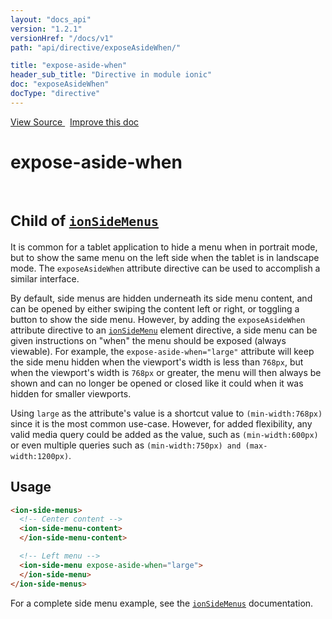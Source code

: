```yaml
---
layout: "docs_api"
version: "1.2.1"
versionHref: "/docs/v1"
path: "api/directive/exposeAsideWhen/"

title: "expose-aside-when"
header_sub_title: "Directive in module ionic"
doc: "exposeAsideWhen"
docType: "directive"
---
```


<div class="improve-docs">
<a href='http://github.com/driftyco/ionic/tree/1.x/js/angular/directive/exposeAsideWhen.js#L1'>
View Source
</a>
&nbsp;
<a href='http://github.com/driftyco/ionic/edit/1.x/js/angular/directive/exposeAsideWhen.js#L1'>
Improve this doc
</a>
</div>




<h1 class="api-title">

expose-aside-when


<br />
<small>
Child of <a href="/docs/api/directive/ionSideMenus/"><code>ionSideMenus</code></a>
</small>


</h1>





It is common for a tablet application to hide a menu when in portrait mode, but to show the
same menu on the left side when the tablet is in landscape mode. The `exposeAsideWhen` attribute
directive can be used to accomplish a similar interface.

By default, side menus are hidden underneath its side menu content, and can be opened by either
swiping the content left or right, or toggling a button to show the side menu. However, by adding the
`exposeAsideWhen` attribute directive to an <a href="/docs/api/directive/ionSideMenu/"><code>ionSideMenu</code></a> element directive,
a side menu can be given instructions on "when" the menu should be exposed (always viewable). For
example, the `expose-aside-when="large"` attribute will keep the side menu hidden when the viewport's
width is less than `768px`, but when the viewport's width is `768px` or greater, the menu will then
always be shown and can no longer be opened or closed like it could when it was hidden for smaller
viewports.

Using `large` as the attribute's value is a shortcut value to `(min-width:768px)` since it is
the most common use-case. However, for added flexibility, any valid media query could be added
as the value, such as `(min-width:600px)` or even multiple queries such as
`(min-width:750px) and (max-width:1200px)`.









<h2 id="usage">Usage</h2>

```html
<ion-side-menus>
  <!-- Center content -->
  <ion-side-menu-content>
  </ion-side-menu-content>

  <!-- Left menu -->
  <ion-side-menu expose-aside-when="large">
  </ion-side-menu>
</ion-side-menus>
```
For a complete side menu example, see the
<a href="/docs/api/directive/ionSideMenus/"><code>ionSideMenus</code></a> documentation.









